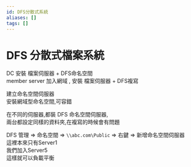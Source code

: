 ```yaml
---
id: DFS分散式系統
aliases: []
tags: []
---
```


# DFS 分散式檔案系統

DC 安裝 檔案伺服器 + DFS命名空間  
member server 加入網域 , 安裝 檔案伺服器 + DFS複寫

建立命名空間伺服器  
安裝網域型命名空間,可容錯

在不同的伺服器,都裝 DFS 命名空間伺服器,  
兩台都設定同樣的資料夾,在複寫的時候會有問題

DFS 管理 => 命名空間 => `\\abc.com\Public` => 右鍵 => 新增命名空間伺服器  
這裡本來只有Server1  
我們加入Server5  
這樣就可以負載平衡
